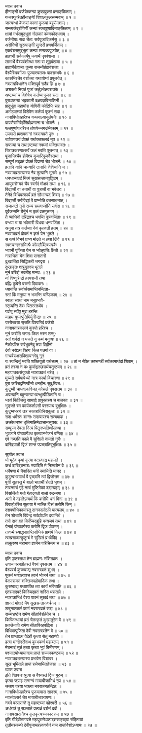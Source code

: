 व्यास उवाच  
हीनाङ्गीं वर्जयेत्कन्यां कुष्ठयुक्तां व्रणाङ्‌किताम् ।  
गन्धस्फुरितहीनाङ्गीं विशालकुलसम्भवाम् ॥ १ ॥  
जात्यन्धां केकरां काणां कुरूपां बहुरोमशाम् ।  
सन्त्यजेद्‌रोगिणीं कन्यां रक्तपुष्पादिनाङ्‌किताम् ॥ २ ॥  
क्षामां गर्भसमुद्‌भूतां गोलकां कन्यकोद्‌भवाम् ।  
वर्जनीयाः सदा चैताः सर्वपूजादिकर्मसु ॥ ३ ॥  
अरोगिणीं सुरूपाङ्गीं सुन्दरीं व्रणवर्जिताम् ।  
एकवंशसमुद्‌भूतां कन्यां सम्यक्प्रपूजयेत् ॥ ४ ॥  
ब्राह्मणी सर्वकार्येषु जयार्थे नृपवंशजा ।  
लाभार्थे वैश्यवंशोत्था मता वा शूद्रवंशजा ॥ ५ ॥  
ब्राह्मणैर्ब्रह्मजाः पूज्या राजन्यैर्ब्रह्मवंशजाः ।  
वैश्यैस्त्रिवर्गजाः पूज्याश्चतस्रः पादसम्भवैः ॥ ६ ॥  
कारुभिश्चैव वंशोत्था यथायोग्यं प्रपूजयेत् ।  
नवरात्रविधानेन भक्तिपूर्वं सदैव हि ॥ ७ ॥  
अशक्तो नियतं पूजां कर्तुञ्चेन्नवरात्रके ।  
अष्टम्यां च विशेषेण कर्तव्यं पूजनं सदा ॥ ८ ॥  
पुराऽष्टम्यां भद्रकाली दक्षयज्ञविनाशिनी ।  
प्रादुर्भूता महाघोरा योगिनी कोटिभिः सह ॥ ९ ॥  
अतोऽष्टम्यां विशेषेण कर्तव्यं पूजनं सदा ।  
नानाविधोपहारैश्च गन्धमाल्यानुलेपनैः ॥ १० ॥  
पायसैरामिषैर्होमैर्ब्राह्मणानां च भोजनैः ।  
फलपुष्पोपहारैश्च तोषयेज्जगदम्बिकाम् ॥ ११ ॥  
उपवासे ह्यशक्तानां नवरात्रव्रते पुनः ।  
उपोषणत्रयं प्रोक्तं यथोक्तफलदं नृप ॥ १२ ॥  
सप्तम्यां च तथाऽष्टम्यां नवम्यां भक्तिभावतः ।  
त्रिरात्रकरणात्सर्वं फलं भवति पूजनात् ॥ १३ ॥  
पूजाभिश्चैव होमैश्च कुमारिपूजनैस्तथा ।  
सम्पूर्णं तद्‌व्रतं प्रोक्तं विप्राणां चैव भोजनैः ॥ १४ ॥  
व्रतानि यानि चान्यानि दानानि विविधानि च ।  
नवरात्रव्रतस्यास्य नैव तुल्यानि भूतले ॥ १५ ॥  
धनधान्यप्रदं नित्यं सुखसन्तानवृद्धिदम् ।  
आयुरारोग्यदं चैव स्वर्गदं मोक्षदं तथा ॥ १६ ॥  
विद्यार्थी वा धनार्थी वा पुत्रार्थी वा भवेन्नरः ।  
तेनेदं विधिवत्कार्यं व्रतं सौभाग्यदं शिवम् ॥ १७ ॥  
विद्यार्थी सर्वविद्यां वै प्राप्नोति व्रतसाधनात् ।  
राजभ्रष्टो नृपो राज्यं समवाप्नोति सर्वदा ॥ १८ ॥  
पूर्वजन्मनि यैर्नूनं न कृतं व्रतमुत्तमम् ।  
ते व्याधिनो दरिद्राश्च भवन्ति पुत्रवर्जिताः ॥ १९ ॥  
वन्ध्या च या भवेन्नारी विधवा धनवर्जिता ।  
अनुमा तत्र कर्तव्या नेयं कृतवती व्रतम् ॥ २० ॥  
नवरात्रव्रतं प्रोक्तं न कृतं येन भूतले ।  
स कथं विभवं प्राप्य मोदते च तथा दिवि ॥ २१ ॥  
रक्तचन्दनसम्मिश्रैः कोमलैर्बिल्वपत्रकैः ।  
भवानी पूजिता येन स भवेन्नृपतिः क्षितौ ॥ २२ ॥  
नाराधिता येन शिवा सनातनी  
     दुःखार्तिहा सिद्धिकरी जगद्वरा ।  
दुःखावृतः शत्रुयुतश्च भूतले  
     नूनं दरिद्रो भवतीह मानवः ॥ २३ ॥  
यां विष्णुरिन्द्रो हरपद्मजौ तथा  
     वह्निः कुबेरो वरुणो दिवाकरः ।  
ध्यायन्ति सर्वार्थसमाप्तिनन्दिता-  
     स्तां किं मनुष्या न भजन्ति चण्डिकाम् ॥ २४ ॥  
स्वाहा स्वधा नाम मनुप्रभावै-  
     स्तृप्यन्ति देवाः पितरस्तथैव ।  
यज्ञेषु सर्वेषु मुदा हरन्ति  
     यन्नाम युग्मश्रुतिभिर्मुनीन्द्राः ॥ २५ ॥  
यस्येच्छया सृजति विश्वमिदं प्रजेशो  
     नानावतारकलनं कुरुते हरिश्च ।  
नूनं करोति जगतः किल भस्म शम्भु-  
     स्तां शर्मदां न भजते नु कथं मनुष्यः ॥ २६ ॥  
नैकोऽस्ति सर्वभुवनेषु तया विहीनो  
     देवो नरोऽथ विहगः किल पन्नगो वा ।  
गन्धर्वराक्षसपिशाचनगेषु नूनं  
     यः स्पन्दितुं भवति शक्तियुतो यथेच्छम् ॥ २७ ॥
तां न सेवेत कश्चण्डीं सर्वकामार्थदां शिवाम् ।  
व्रतं तस्या न कः कुर्याद्वाञ्छन्नर्थचतुष्टयम् ॥ २८ ॥  
महापातकसंयुक्तो नवरात्रव्रतं चरेत् ।  
मुच्यते सर्वपापेभ्यो नात्र कार्या विचारणा ॥ २९ ॥  
पुरा कश्चिद्वणिग्दीनो धनहीनः सुदुःखितः ।  
कुटुम्बी चाभवत्कश्चित् कोसले नृपसत्तम ॥ ३० ॥  
अपत्यानि बहून्यस्याभवन्क्षुत्पीडितानि च ।  
भक्ष्यं किञ्चित्तु सायाह्ने प्रापुस्तस्य च बालकाः ॥ ३१ ॥  
भुङ्क्ते स्म कार्यकर्ताऽसौ परस्याथ बुभुक्षितः ।  
कुटुम्बभरणं तत्र चकारातिनिराकुलः ॥ ३२ ॥  
सदा धर्मरतः शान्तः सदाचारश्च सत्यवाक् ।  
अक्रोधनश्च धृतिमान्निर्मदश्चानसूयकः ॥ ३३ ॥  
सम्पूज्य देवता नित्यं पितॄनप्यतिथींस्तथा ।  
भुञ्जाने पोष्यवर्गेऽथ कृतवान्भोजनं वणिक् ॥ ३४ ॥  
एवं गच्छति काले वै सुशिलो नामतो गुणैः ।  
दारिद्र्यार्तो द्विजं शान्तं पप्रच्छातिबुभुक्षितः ॥ ३५ ॥  
  
सुशील उवाच  
भो भूदेव कृपां कृत्वा वदस्वाद्य महामते ।  
कथं दारिद्र्यनाशः स्यादिति मे निश्चयेन वै ॥ ३६ ॥  
धनैषणा मे नैवास्ति धनी स्यामिति मानद ।  
कुटुम्बभरणार्थं वै पृच्छामि त्वां द्विजोत्तम ॥ ३७ ॥  
पुत्री सुतस्तु मे बालो भक्षार्थी रोदते भृशम् ।  
तावन्मात्रं गृहे नान्नं मुष्टिमेकां ददाम्यहम् ॥ ३८ ॥  
विसर्जितो यतो गेहाद्‌गतो बालो रुदन्मया ।  
अतो मे दह्यतेऽत्यर्थं किं करोमि धनं विना ॥ ३९ ॥  
विवाहोऽस्ति सुताया मे नास्ति वित्तं करोमि किम् ।  
दशवर्षाधिकायास्तु दानकालोऽपि यात्यलम् ॥ ४० ॥  
तेन शोचामि विप्रेन्द्र सर्वज्ञोऽसि दयानिधे ।  
तपो दानं व्रतं किञ्चिद्‌ब्रूहि मन्त्रजपं तथा ॥ ४१ ॥  
येनाहं पोष्यवर्गस्य करोमि द्विज पोषणम् ।  
तावन्मे स्याद्धनप्राप्तिर्नाधिकं प्रार्थये किल ॥ ४२ ॥  
त्वत्प्रसादात्कुटुम्बं मे सुखितं प्रभवेदिह ।  
तत्कुरुष्व महाभाग ज्ञानेन परिचिन्त्य च ॥ ४३ ॥  
  
व्यास उवाच  
इति पृष्टस्तथा तेन ब्राह्मणः संशितव्रतः ।  
उवाच परमप्रीतस्तं वैश्यं नृपसत्तम ॥ ४४ ॥  
वैश्यवर्य कुरुष्वाद्य नवरात्रव्रतं शुभम् ।  
पूजनं भगवत्याश्च हवनं भोजनं तथा ॥ ४५ ॥  
वेदपारायणं शक्तिजपहोमादिकं तथा ।  
कुरुष्वाद्य यथाशक्ति तव कार्यं भविष्यति ॥ ४६ ॥  
एतस्मादपरं किञ्चिद्‌व्रतं नास्ति धरातले ।  
नवरात्राभिधं वैश्य पावनं सुखदं तथा ॥ ४७ ॥  
ज्ञानदं मोक्षदं चैव सुखसन्तानवर्धनम् ।  
शत्रुनाशकरं कामं नवरात्रव्रतं सदा ॥ ४८ ॥  
राज्यभ्रष्टेन रामेण सीताविरहितेन च ।  
किष्किन्धायां व्रतं चैतत्कृतं दुःखातुरेण वै ॥ ४९ ॥  
प्रतप्तेनापि रामेण सीताविरहवह्निना ।  
विधिवत्पूजिता देवी नवरात्रव्रतेन वै ॥ ५० ॥  
तेन प्राप्ताऽथ वैदेही कृत्वा सेतुं महार्णवे ।  
हत्वा मन्दोदरीनाथं कुम्भकर्णं महाबलम् ॥ ५१ ॥  
मेघनादं सुतं हत्वा कृत्वा भूपं बिभीषणम् ।  
पश्चादयोध्यामागत्य प्राप्तं राज्यमकण्टकम् ॥ ५२ ॥  
नवरात्रव्रतस्यास्य प्रभावेण विशांवर ।  
सुखं भूमितले प्राप्तं रामेणामिततेजसा ॥ ५३ ॥  
व्यास उवाच  
इति विप्रवचः श्रुत्वा स वैश्यस्तं द्विजं गुरुम् ।  
कृत्वा जग्राह सन्मन्त्रं मायाबीजाभिधं नृप ॥ ५४ ॥  
जजाप परया भक्त्या नवरात्रमतन्द्रितः ।  
नानाविधोपहारैश्च पूजयामास सादरम् ॥ ५५ ॥  
नवसंवत्सरं चैव मायाबीजपरायणः ।  
नवमे वत्सरान्ते तु महाष्टम्यां महेश्वरी ॥ ५६ ॥  
अर्धरात्रे तु सञ्जाते प्रत्यक्षं दर्शनं ददौ ।  
नानावरप्रदानैश्च कृतकृत्यञ्चकार तम् ॥ ५७ ॥  
इति श्रीदेवीभागवते महापुराणेऽष्टादशसाहस्र्यां संहितायां  
तृतीयस्कन्धे देवीपूजामहत्त्ववर्णनं नाम सप्तविंशोऽध्यायः ॥ २७ ॥
